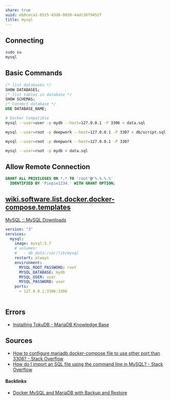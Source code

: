 ```yaml
---
share: true
uuid: eb0ceca1-6515-43d6-8020-4adc2679452f
title: mysql
---
```

## Connecting

``` bash
sudo su
mysql
```

## Basic Commands

``` sql
/* list databases */
SHOW DATABASES;
/* list tables in database */
SHOW SCHEMAS;
/* Connect database */
USE DATABASE_NAME;
```

``` bash
# Docker Compatible
mysql --user=user -p mydb --host=127.0.0.1 -P 3306 < data.sql

mysql --user=root -p deepwork --host=127.0.0.1 -P 3307 < db/script.sql

mysql --user=root -p deepwork --host=127.0.0.1 -P 3307

mysql --user=root -p mydb < data.sql


```

## Allow Remote Connection

``` sql
GRANT ALL PRIVILEGES ON *.* TO 'root'@'%.%.%.%' 
  IDENTIFIED BY 'Piepie1234.' WITH GRANT OPTION;
```
## [wiki.software.list.docker.docker-compose.templates](../9131ee78-32f0-4a69-b211-25d36d75048e)

[MySQL :: MySQL Downloads](https://www.mysql.com/downloads/)

``` yaml
version: "3"
services:
  mysql:
    image: mysql:5.7
    # volumes:
    #   - db_data:/var/lib/mysql
    restart: always
    environment:
      MYSQL_ROOT_PASSWORD: root
      MYSQL_DATABASE: mydb
      MYSQL_USER: user
      MYSQL_PASSWORD: user
    ports:
      - 127.0.0.1:3306:3306
  
```

## Errors

* [Installing TokuDB - MariaDB Knowledge Base](https://mariadb.com/kb/en/installing-tokudb/)

## Sources

* [How to configure mariadb docker-compose file to use other port than 3306? - Stack Overflow](https://stackoverflow.com/questions/56212960/how-to-configure-mariadb-docker-compose-file-to-use-other-port-than-3306)
* [How do I import an SQL file using the command line in MySQL? - Stack Overflow](https://stackoverflow.com/questions/17666249/how-do-i-import-an-sql-file-using-the-command-line-in-mysql)

#### Backlinks

* [Docker MySQL and MariaDB with Backup and Restore](/065d3a41-1745-4c38-8950-4939f0d0b606)